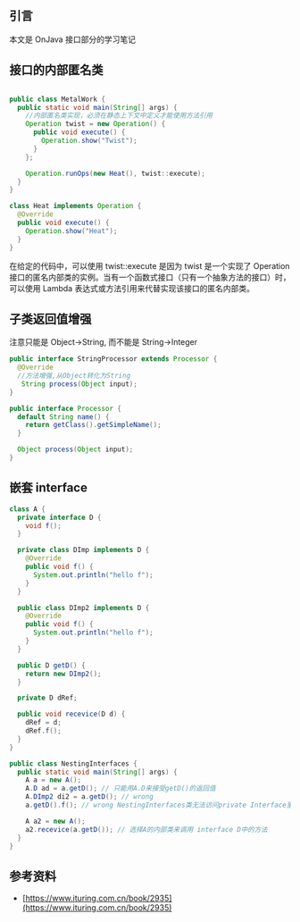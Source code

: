 ## 引言

本文是 OnJava 接口部分的学习笔记

## 接口的内部匿名类

```java

public class MetalWork {
  public static void main(String[] args) {
    //内部匿名类实现，必须在静态上下文中定义才能使用方法引用
    Operation twist = new Operation() {
      public void execute() {
        Operation.show("Twist");
      }
    };

    Operation.runOps(new Heat(), twist::execute);
  }
}

class Heat implements Operation {
  @Override
  public void execute() {
    Operation.show("Heat");
  }
}
```

在给定的代码中，可以使用 twist::execute 是因为 twist 是一个实现了 Operation 接口的匿名内部类的实例。当有一个函数式接口（只有一个抽象方法的接口）时，可以使用 Lambda 表达式或方法引用来代替实现该接口的匿名内部类。

## 子类返回值增强

注意只能是 Object->String, 而不能是 String->Integer

```java
public interface StringProcessor extends Processor {
  @Override
  //方法增强,从Object转化为String
   String process(Object input);
}

public interface Processor {
  default String name() {
    return getClass().getSimpleName();
  }

  Object process(Object input);
}
```

## 嵌套 interface

```java
class A {
  private interface D {
    void f();
  }

  private class DImp implements D {
    @Override
    public void f() {
      System.out.println("hello f");
    }
  }

  public class DImp2 implements D {
    @Override
    public void f() {
      System.out.println("hello f");
    }
  }

  public D getD() {
    return new DImp2();
  }

  private D dRef;

  public void recevice(D d) {
    dRef = d;
    dRef.f();
  }
}

public class NestingInterfaces {
  public static void main(String[] args) {
    A a = new A();
    A.D ad = a.getD(); // 只能用A.D来接受getD()的返回值
    A.DImp2 di2 = a.getD(); // wrong
    a.getD().f(); // wrong NestingInterfaces类无法访问private Interface里的方法

    A a2 = new A();
    a2.recevice(a.getD()); // 选择A的内部类来调用 interface D中的方法
  }
}
```

## 参考资料

- [https://www.ituring.com.cn/book/2935](https://www.ituring.com.cn/book/2935)
